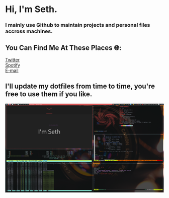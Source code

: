 # Hi, I'm Seth.
<h3> I mainly use Github to maintain projects and personal files accross machines.<h3/>

## You Can Find Me At These Places 🌐:
<a href="https://twitter.com/Seth06098372" >Twitter<a/>
<br />
<a href="https://open.spotify.com/user/qwr2j3sfc6quajm51dtz54sde?si=c91e27cd71b4497a" >Spotify<a/>
<br />
<a href="mailto:%20SethThyer.Business@gmail.com?Subject=Want%27s%20To%20Chat!" >E-mail<a/>
<br />

## I'll update my dotfiles from time to time, you're free to use them if you like.
<img src="desktop.png">
